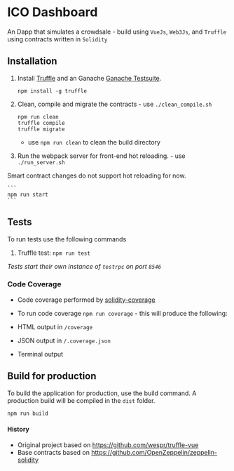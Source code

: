 # ICO Dashboard

An Dapp that simulates a crowdsale - build using `VueJs`, `Web3Js`, and `Truffle` using contracts written in `Solidity` 


## Installation

1. Install [Truffle](http://truffleframework.com) and an Ganache [Ganache Testsuite](https://github.com/trufflesuite/ganache).
	```
	npm install -g truffle
	```

2. Clean, compile and migrate the contracts - use `./clean_compile.sh` 
	```
	npm run clean
	truffle compile
	truffle migrate
	```
	* use `npm run clean` to clean the build directory

3. Run the webpack server for front-end hot reloading. - use `./run_server.sh`

 Smart contract changes do not support hot reloading for now.
	
	```
	npm run start
	```
    
## Tests
To run tests use the following commands

1. Truffle test: `npm run test`

*Tests start their own instance of `testrpc` on port `8546`*

### Code Coverage

* Code coverage performed by [solidity-coverage](https://github.com/sc-forks/solidity-coverage)

* To run code coverage `npm run coverage` - this will produce the following:
 * HTML output in `/coverage`
 * JSON output in `/.coverage.json`
 * Terminal output

## Build for production

To build the application for production, use the build command. A production build will be compiled in the `dist` folder.
```bash
npm run build
```

#### History

* Original project based on https://github.com/wespr/truffle-vue
* Base contracts based on https://github.com/OpenZeppelin/zeppelin-solidity
